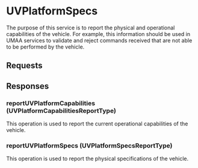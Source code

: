 # UVPlatformSpecs
The purpose of this service is to report the physical and operational capabilities of the vehicle. For example, this information should be used in UMAA services to validate and reject commands received that are not able to be performed by the vehicle.

## Requests

## Responses
### reportUVPlatformCapabilities (UVPlatformCapabilitiesReportType)
This operation is used to report the current operational capabilities of the vehicle.
### reportUVPlatformSpecs (UVPlatformSpecsReportType)
This operation is used to report the physical specifications of the vehicle.
